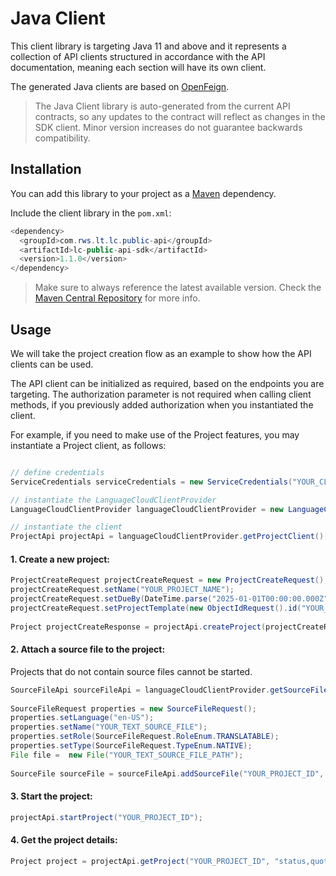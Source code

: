 # Java Client

This client library is targeting Java 11 and above and it represents a collection of API clients structured in accordance with the API documentation, meaning each section will have its own client. 

The generated Java clients are based on [OpenFeign](https://spring.io/projects/spring-cloud-openfeign).

<!-- theme: info -->
>  The Java Client library is auto-generated from the current API contracts, so any updates to the contract will reflect as changes in the SDK client. Minor version increases do not guarantee backwards compatibility.

## Installation
You can add this library to your project as a [Maven](https://search.maven.org/artifact/com.rws.lt.lc.public-api/lc-public-api-sdk/1.1.0/jar) dependency.

Include the client library in the `pom.xml`:

```java
<dependency>
  <groupId>com.rws.lt.lc.public-api</groupId>
  <artifactId>lc-public-api-sdk</artifactId>
  <version>1.1.0</version>
</dependency>
```
> Make sure to always reference the latest available version. Check the [Maven Central Repository](https://search.maven.org/artifact/com.rws.lt.lc.public-api/lc-public-api-sdk) for more info.


## Usage
We will take the project creation flow as an example to show how the API clients can be used.

The API client can be initialized as required, based on the endpoints you are targeting. 
The authorization parameter is not required when calling client methods, if you previously added authorization when you instantiated the client.

For example, if you need to make use of the Project features, you may instantiate a Project client, as follows:

```java

// define credentials
ServiceCredentials serviceCredentials = new ServiceCredentials("YOUR_CLIENT_ID", "YOUR_CLIENT_SECRET", "YOUR_TENANT_ID");

// instantiate the LanguageCloudClientProvider
LanguageCloudClientProvider languageCloudClientProvider = new LanguageCloudClientProvider(serviceCredentials);

// instantiate the client
ProjectApi projectApi = languageCloudClientProvider.getProjectClient();
```

#### 1. Create a new project:

```java
ProjectCreateRequest projectCreateRequest = new ProjectCreateRequest();
projectCreateRequest.setName("YOUR_PROJECT_NAME");
projectCreateRequest.setDueBy(DateTime.parse("2025-01-01T00:00:00.000Z"));
projectCreateRequest.setProjectTemplate(new ObjectIdRequest().id("YOUR_PROJECT_TEMPLATE_ID"));
 
Project projectCreateResponse = projectApi.createProject(projectCreateRequest, new HashMap<>());
```

#### 2. Attach a source file to the project:

Projects that do not contain source files cannot be started.

```java
SourceFileApi sourceFileApi = languageCloudClientProvider.getSourceFileClient();
 
SourceFileRequest properties = new SourceFileRequest();
properties.setLanguage("en-US");
properties.setName("YOUR_TEXT_SOURCE_FILE");
properties.setRole(SourceFileRequest.RoleEnum.TRANSLATABLE);
properties.setType(SourceFileRequest.TypeEnum.NATIVE);
File file =  new File("YOUR_TEXT_SOURCE_FILE_PATH");
 
SourceFile sourceFile = sourceFileApi.addSourceFile("YOUR_PROJECT_ID", file, properties);

```

#### 3. Start the project:
```java
projectApi.startProject("YOUR_PROJECT_ID");
```

#### 4. Get the project details:
```java
Project project = projectApi.getProject("YOUR_PROJECT_ID", "status,quote.totalAmount");
```
